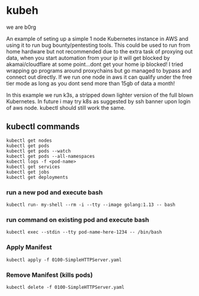 # kubeh
we are b0rg

An example of seting up a simple 1 node Kubernetes instance in AWS and using it to run bug bounty/pentesting tools.
This could be used to run from home hardware but not recommended due to the extra task of proxying out data, when you start automation from your ip it will get blocked by akamai/cloudflare at some point...dont get your home ip blocked!
I tried wrapping go programs around proxychains but go managed to bypass and connect out directly.
If we run one node in aws it can qualify under the free tier mode as long as you dont send more than 15gb of data a month!

In this example we run k3s, a stripped down lighter version of the full blown Kubernetes.
In future i may try k8s as suggested by ssh banner upon login of aws node.
kubectl should still work the same.

## kubectl commands
```
kubectl get nodes
kubectl get pods
kubectl get pods --watch
kubectl get pods --all-namespaces
kubectl logs -f <pod-name>
kubectl get services
kubectl get jobs
kubectl get deployments
```

### run a new pod and execute bash
```kubectl run- my-shell --rm -i --tty --image golang:1.13 -- bash```

### run command on existing pod and execute bash
```kubectl exec --stdin --tty pod-name-here-1234 -- /bin/bash```

### Apply Manifest
```kubectl apply -f 0100-SimpleHTTPServer.yaml```

### Remove Manifest (kills pods)
```kubectl delete -f 0100-SimpleHTTPServer.yaml```

